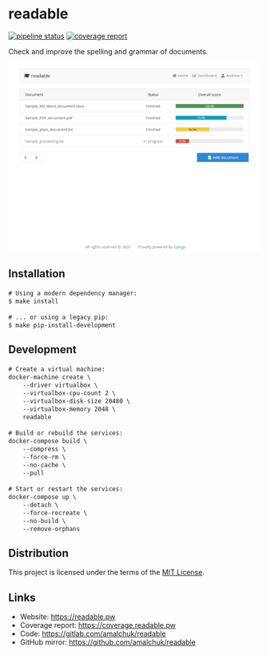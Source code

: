readable
========
[![pipeline status][pipeline]][homepage]
[![coverage report][coverage]][homepage]

Check and improve the spelling and grammar of documents.

[![showcase][showcase]][homepage]

Installation
------------
```shell
# Using a modern dependency manager:
$ make install

# ... or using a legacy pip:
$ make pip-install-development
```

Development
-----------
```shell
# Create a virtual machine:
docker-machine create \
    --driver virtualbox \
    --virtualbox-cpu-count 2 \
    --virtualbox-disk-size 20480 \
    --virtualbox-memory 2048 \
    readable

# Build or rebuild the services:
docker-compose build \
    --compress \
    --force-rm \
    --no-cache \
    --pull

# Start or restart the services:
docker-compose up \
    --detach \
    --force-recreate \
    --no-build \
    --remove-orphans
```

Distribution
------------
This project is licensed under the terms of the [MIT License](LICENSE).

Links
-----
- Website: <https://readable.pw>
- Coverage report: <https://coverage.readable.pw>
- Code: <https://gitlab.com/amalchuk/readable>
- GitHub mirror: <https://github.com/amalchuk/readable>

[homepage]: <https://gitlab.com/amalchuk/readable>
[pipeline]: <https://gitlab.com/amalchuk/readable/badges/master/pipeline.svg?style=flat-square>
[coverage]: <https://gitlab.com/amalchuk/readable/badges/master/coverage.svg?style=flat-square>
[showcase]: <showcase/homepage.png>
